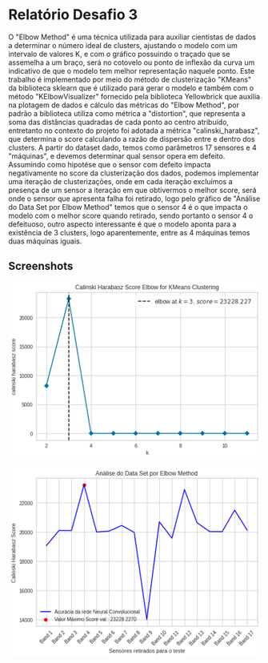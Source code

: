 # Relatório Desafio 3

O "Elbow Method" é uma técnica utilizada para auxiliar cientistas de dados a determinar
o número ideal de clusters, ajustando o modelo com um intervalo de valores K, e com o gráfico possuindo o traçado que se assemelha a um braço, será no cotovelo ou ponto
de inflexão da curva um indicativo de que o modelo tem melhor representação naquele ponto.
Este trabalho é implementado por meio do método de clusterização "KMeans" da biblioteca sklearn
que é utilizado para gerar o modelo e também com o método "KElbowVisualizer" fornecido pela biblioteca
Yellowbrick que auxilia na plotagem de dados e cálculo das métricas do "Elbow Method", por padrão a
biblioteca utiliza como métrica a "distortion", que representa a soma das distâncias quadradas de cada
ponto ao centro atribuído, entretanto no contexto do projeto foi adotada a métrica "calinski_harabasz",
que determina o score calculando a razão de dispersão entre e dentro dos clusters.
A partir do dataset dado, temos como parâmetros 17 sensores e 4 "máquinas", e devemos determinar qual sensor
opera em defeito. Assumindo como hipotése que o sensor com defeito impacta negativamente no score da clusterização
dos dados, podemos implementar uma iteração de clusterizações, onde em cada iteração excluímos a presença de um sensor
a iteração em que obtivermos o melhor score, será onde o sensor que apresenta falha foi retirado, logo pelo gráfico de
"Análise do Data Set por Elbow Method" temos que o sensor 4 é o que impacta o modelo com o melhor score quando retirado,
sendo portanto o sensor 4 o defeituoso, outro aspecto interessante é que o modelo aponta para a existência de 3 clusters,
logo aparentemente, entre as 4 máquinas temos duas máquinas iguais.

## Screenshots

![Gráfico do score e número ideal de clusters na ausência do sensor 4](sensor_4.png)

![Gráfico com o desempenho dos scores na ausência de cada sensor](scores.png)

